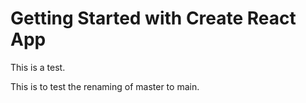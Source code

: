 # Getting Started with Create React App

This is a test.

This is to test the renaming of master to main.  
